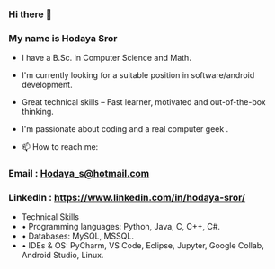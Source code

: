 ### Hi there 👋
### My name is Hodaya Sror

- I have a B.Sc. in Computer Science and Math.
- I'm currently looking for a suitable position in software/android development.
- Great technical skills – Fast learner, motivated and out-of-the-box thinking.
- I'm passionate about coding and a real computer geek .

- 📫 How to reach me: 
### Email : Hodaya_s@hotmail.com
### LinkedIn : https://www.linkedin.com/in/hodaya-sror/


- Technical Skills
- •	Programming languages: Python, Java, C, C++, C#.
- •	Databases: MySQL, MSSQL.
- •	IDEs & OS: PyCharm, VS Code, Eclipse, Jupyter, Google Collab, Android Studio, Linux.


<!--
**hodayasr/hodayasr** is a ✨ _special_ ✨ repository because its `README.md` (this file) appears on your GitHub profile.

Here are some ideas to get you started:

- 🔭 I’m currently working on ...
- 🌱 I’m currently learning ...
- 👯 I’m looking to collaborate on ...
- 🤔 I’m looking for help with ...
- 💬 Ask me about ...
- 📫 How to reach me: ...
- 😄 Pronouns: ...
- ⚡ Fun fact: ...
-->
